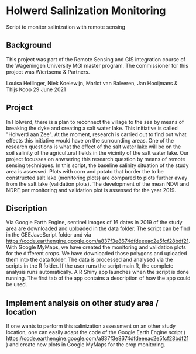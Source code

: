 # Holwerd Salinization Monitoring
Script to monitor salinization with remote sensing


## Background 
This project was part of the Remote Sensing and GIS integration course of the Wageningen University MGI master program. The commissioner for this project was Wiertsema & Partners. 

Louisa Heilinger, Niek Koelewijn, Marlot van Balveren, Jan Hooijmans & Thijs Koop 
29 June 2021

## Project
In Holwerd, there is a plan to reconnect the village to the sea by means of breaking the dyke and creating a salt water lake. This initiative is called "Holwerd aan Zee". At the moment, research is carried out to find out what effects this initiative would have on the surrounding areas. One of the research questions is what the effect of the salt water lake will be on the soil salinity of the agricultural fields in the vicinity of the salt water lake. Our project focusses on anwsering this research question by means of remote sensing techniques. In this script, the baseline salinity situation of the study area is assessed. Plots with corn and potato that border the to be constructed salt lake (monitoring plots) are compared to plots further away from the salt lake (validation plots). The development of the mean NDVI and NDRE per monitoring and validation plot is assessed for the year 2019.

## Discription
Via Google Earth Engine, sentinel images of 16 dates in 2019 of the study area are downloaded and uploaded in the data folder. The script can be find in the GEEJaveScript folder and via https://code.earthengine.google.com/a837f3e8674dfdeeeac2e5fcf28bdf21. With Google MyMaps, we have created the monitoring and validation plots for the different crops. We have downloaded those polygons and uploaded them into the data folder. The data is processed and analysed via the scripts in the R folder. If the user runs the script main.R, the complete analysis runs automatically. A R Shiny app launches when the script is done running. The first tab of the app contains a description of how the app could be used.

## Implement analysis on other study area / location
If one wants to perform this salinization assessment on an other study location, one can easily adapt the code of the Google Earth Engine script (  https://code.earthengine.google.com/a837f3e8674dfdeeeac2e5fcf28bdf21) and create new plots in Google MyMaps for the crop monitoring. 


